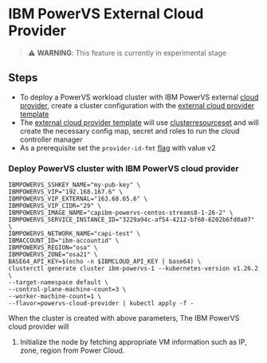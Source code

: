 # IBM PowerVS External Cloud Provider
> ⚠️ **WARNING**: This feature is currently in experimental stage

## Steps

- To deploy a PowerVS workload cluster with IBM PowerVS external [cloud provider](https://kubernetes.io/docs/concepts/architecture/cloud-controller/), create a cluster configuration with the [external cloud provider template](https://github.com/kubernetes-sigs/cluster-api-provider-ibmcloud/blob/main/templates/cluster-template-powervs-cloud-provider.yaml)
- The [external cloud provider template](https://github.com/kubernetes-sigs/cluster-api-provider-ibmcloud/blob/main/templates/cluster-template-powervs-cloud-provider.yaml) will use [clusterresourceset](https://cluster-api.sigs.k8s.io/tasks/experimental-features/cluster-resource-set.html) and will create the necessary config map, secret and roles to run the cloud controller manager
- As a prerequisite set the `provider-id-fmt` [flag](https://github.com/kubernetes-sigs/cluster-api-provider-ibmcloud/blob/5e7f80878f2252c6ab13c16102de90c784a2624d/main.go#L168-L173) with value v2

### Deploy PowerVS cluster with IBM PowerVS cloud provider

  ```
  IBMPOWERVS_SSHKEY_NAME="my-pub-key" \
  IBMPOWERVS_VIP="192.168.167.6" \
  IBMPOWERVS_VIP_EXTERNAL="163.68.65.6" \
  IBMPOWERVS_VIP_CIDR="29" \
  IBMPOWERVS_IMAGE_NAME="capibm-powervs-centos-streams8-1-26-2" \
  IBMPOWERVS_SERVICE_INSTANCE_ID="3229a94c-af54-4212-bf60-6202b6fd0a07" \
  IBMPOWERVS_NETWORK_NAME="capi-test" \
  IBMACCOUNT_ID="ibm-accountid" \
  IBMPOWERVS_REGION="osa" \
  IBMPOWERVS_ZONE="osa21" \
  BASE64_API_KEY=$(echo -n $IBMCLOUD_API_KEY | base64) \
  clusterctl generate cluster ibm-powervs-1 --kubernetes-version v1.26.2 \
  --target-namespace default \
  --control-plane-machine-count=3 \
  --worker-machine-count=1 \
  --flavor=powervs-cloud-provider | kubectl apply -f -
  ```

When the cluster is created with above parameters, The IBM PowerVS cloud provider will 
1. Initialize the node by fetching appropriate VM information such as IP, zone, region from Power Cloud.